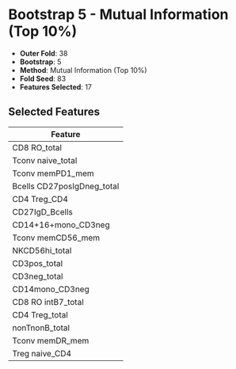 # Bootstrap 5 - Mutual Information (Top 10%)

- **Outer Fold**: 38
- **Bootstrap**: 5
- **Method**: Mutual Information (Top 10%)
- **Fold Seed**: 83
- **Features Selected**: 17

## Selected Features

| Feature |
|---------|
| CD8 RO_total |
| Tconv naive_total |
| Tconv memPD1_mem |
| Bcells CD27posIgDneg_total |
| CD4 Treg_CD4 |
| CD27IgD_Bcells |
| CD14+16+mono_CD3neg |
| Tconv memCD56_mem |
| NKCD56hi_total |
| CD3pos_total |
| CD3neg_total |
| CD14mono_CD3neg |
| CD8 RO intB7_total |
| CD4 Treg_total |
| nonTnonB_total |
| Tconv memDR_mem |
| Treg naive_CD4 |
